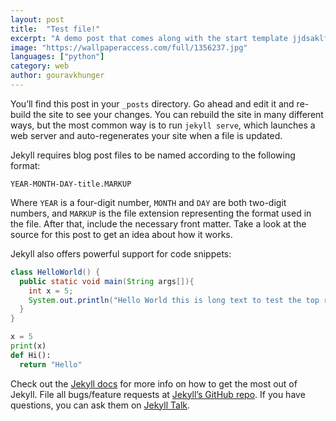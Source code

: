 ```yaml
---
layout: post
title:  "Test file!"
excerpt: "A demo post that comes along with the start template jjdsaklfjsadkl ksdjf kasdjf sdaklfj sdlkfj salkfj adklfj sdlkfj saldfk."
image: "https://wallpaperaccess.com/full/1356237.jpg"
languages: ["python"]
category: web
author: gouravkhunger
---
```


You’ll find this post in your `_posts` directory. Go ahead and edit it and re-build the site to see your changes. You can rebuild the site in many different ways, but the most common way is to run `jekyll serve`, which launches a web server and auto-regenerates your site when a file is updated.

Jekyll requires blog post files to be named according to the following format:

`YEAR-MONTH-DAY-title.MARKUP`

Where `YEAR` is a four-digit number, `MONTH` and `DAY` are both two-digit numbers, and `MARKUP` is the file extension representing the format used in the file. After that, include the necessary front matter. Take a look at the source for this post to get an idea about how it works.

Jekyll also offers powerful support for code snippets:

```java
class HelloWorld() {
  public static void main(String args[]){
    int x = 5;
    System.out.println("Hello World this is long text to test the top right button ok tested maybe it should work i see idk fjskdjf sjdfkjs;klsj dfas fjdskl fjsal df");
  }
}
```

```python
x = 5
print(x)
def Hi():
  return "Hello"
```

Check out the [Jekyll docs][jekyll-docs] for more info on how to get the most out of Jekyll. File all bugs/feature requests at [Jekyll’s GitHub repo][jekyll-gh]. If you have questions, you can ask them on [Jekyll Talk][jekyll-talk].

[jekyll-docs]: https://jekyllrb.com/docs/home
[jekyll-gh]:   https://github.com/jekyll/jekyll
[jekyll-talk]: https://talk.jekyllrb.com/
